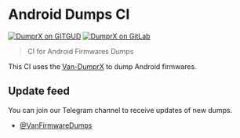 # Android Dumps CI

[![DumprX on GITGUD](https://github.com/Van-Firmware-Dumps/AndroidDumpsCI/actions/workflows/DumprX_on_GITGUD.yml/badge.svg)](https://github.com/Van-Firmware-Dumps/AndroidDumpsCI/actions/workflows/DumprX_on_GITGUD.yml)
[![DumprX on GitLab](https://github.com/Van-Firmware-Dumps/AndroidDumpsCI/actions/workflows/DumprX_on_GitLab.yml/badge.svg)](https://github.com/Van-Firmware-Dumps/AndroidDumpsCI/actions/workflows/DumprX_on_GitLab.yml)

> CI for Android Firmwares Dumps

This CI uses the [Van-DumprX](https://github.com/VanVuong41429/Van-DumprX) to dump Android firmwares.

## Update feed

You can join our Telegram channel to receive updates of new dumps.

- [@VanFirmwareDumps](https://t.me/VanFirmwareDumps)
